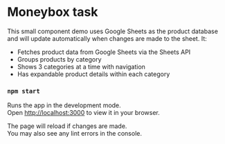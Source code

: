 # Moneybox task

This small component demo uses Google Sheets as the product database and will update automatically when changes are made to the sheet. It:

- Fetches product data from Google Sheets via the Sheets API
- Groups products by category
- Shows 3 categories at a time with navigation
- Has expandable product details within each category

### `npm start`

Runs the app in the development mode.\
Open [http://localhost:3000](http://localhost:3000) to view it in your browser.

The page will reload if changes are made.\
You may also see any lint errors in the console.
